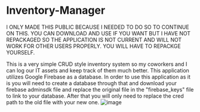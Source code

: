 # Inventory-Manager

I ONLY MADE THIS PUBLIC BECAUSE I NEEDED TO DO SO TO CONTINUE ON THIS.  YOU CAN DOWNLOAD AND USE IF YOU WANT BUT I HAVE NOT REPACKAGED SO THE APPLICATION IS NOT CURRENT AND WILL NOT WORK FOR OTHER USERS PROPERLY.  YOU WILL HAVE TO REPACKGE YOURSELF.

This is a very simple CRUD style inventory system so my coworkers and I can log our IT assets and keep track of them much better.  This application utilizes Google Firebase as a database.  In order to use this application as it is you will need to create a database through that and download your firebase adminsdk file and replace the original file in the "firebase_keys" file to link to your database.  After that you will only need to replace the cred path to the old file with your new one.
![image](https://github.com/fevurr/Inventory-Manager/assets/110615166/52c3ccdf-79e0-4f93-8d44-3945bde8d996)
